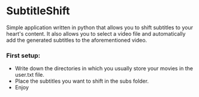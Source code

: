 # SubtitleShift
Simple application written in python that allows you to shift subtitles to your heart's content. It also allows you to select a video file and automatically add the generated subtitles to the aforementioned video.

### First setup:
- Write down the directories in which you usually store your movies in the user.txt file.
- Place the subtitles you want to shift in the subs folder.
- Enjoy 
